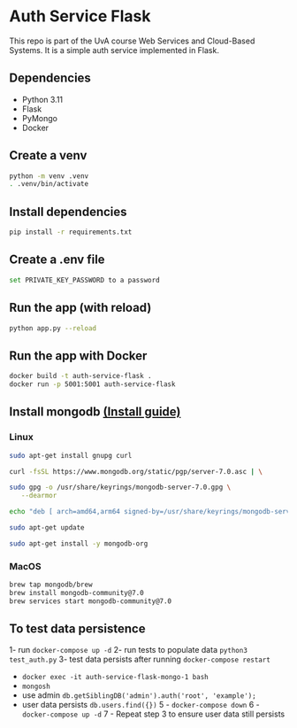 # Auth Service Flask
This repo is part of the UvA course Web Services and Cloud-Based Systems. It is a simple auth service implemented in Flask.

## Dependencies
- Python 3.11
- Flask
- PyMongo
- Docker

## Create a venv
```bash
python -m venv .venv
. .venv/bin/activate
```

## Install dependencies
```bash
pip install -r requirements.txt
```
## Create a .env file
```bash
set PRIVATE_KEY_PASSWORD to a password
```

## Run the app (with reload)
```bash
python app.py --reload
```

## Run the app with Docker
```bash
docker build -t auth-service-flask .
docker run -p 5001:5001 auth-service-flask
```

## Install mongodb [(Install guide)](https://www.mongodb.com/docs/manual/administration/install-community/)
### Linux
```bash
sudo apt-get install gnupg curl

curl -fsSL https://www.mongodb.org/static/pgp/server-7.0.asc | \

sudo gpg -o /usr/share/keyrings/mongodb-server-7.0.gpg \
   --dearmor

echo "deb [ arch=amd64,arm64 signed-by=/usr/share/keyrings/mongodb-server-7.0.gpg ] https://repo.mongodb.org/apt/ubuntu jammy/mongodb-org/7.0 multiverse" | sudo tee /etc/apt/sources.list.d/mongodb-org-7.0.list

sudo apt-get update

sudo apt-get install -y mongodb-org
```

### MacOS
```bash
brew tap mongodb/brew
brew install mongodb-community@7.0
brew services start mongodb-community@7.0
```

## To test data persistence
1- run `docker-compose up -d`
2- run tests to populate data `python3 test_auth.py`
3- test data persists after running `docker-compose restart`
   - `docker exec -it auth-service-flask-mongo-1 bash`
   - `mongosh`
   - use admin `db.getSiblingDB('admin').auth('root', 'example');` 
   - user data persists `db.users.find({})`
5 - `docker-compose down`
6 - `docker-compose up -d`
7 - Repeat step 3 to ensure user data still persists


